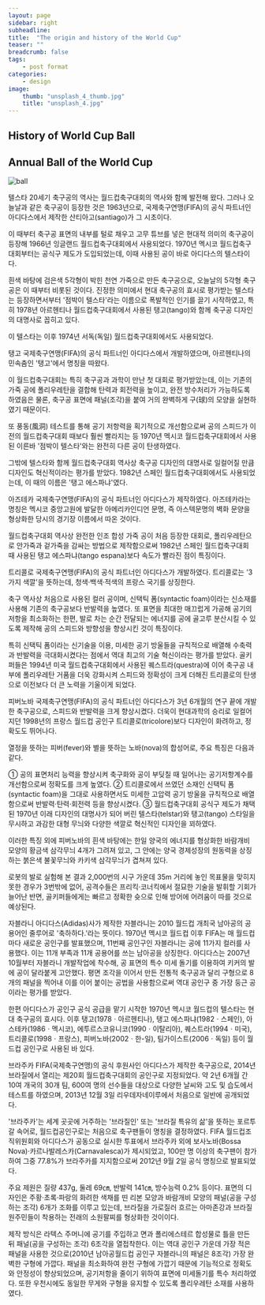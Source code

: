 ```yaml
---
layout: page
sidebar: right
subheadline: 
title:  "The origin and history of the World Cup"
teaser: ""
breadcrumb: false
tags:
    - post format
categories:
    - design
image:
    thumb: "unsplash_4_thumb.jpg"
    title: "unsplash_4.jpg"
---
```

## History of World Cup Ball





## Annual Ball of the World Cup
![ball](http://img.yonhapnews.co.kr/etc/graphic/YH/2013/12/04/GYH2013120400060004400_P2.jpg)


텔스타
20세기 축구공의 역사는 월드컵축구대회의 역사와 함께 발전해 왔다. 그러나 오늘날과 같은 축구공이 등장한 것은 1963년으로, 국제축구연맹(FIFA)의 공식 파트너인 아디다스에서 제작한 산티아고(santiago)가 그 시초이다.

이 때부터 축구공 표면의 내부를 털로 채우고 고무 튜브를 넣은 현대적 의미의 축구공이 등장해 1966년 잉글랜드 월드컵축구대회에서 사용되었다. 1970년 멕시코 월드컵축구대회부터는 공식구 제도가 도입되었는데, 이때 사용된 공이 바로 아디다스의 텔스타이다.

흰색 바탕에 검은색 5각형이 박힌 천연 가죽으로 만든 축구공으로, 오늘날의 5각형 축구공은 이 때부터 비롯된 것이다. 진정한 의미에서 현대 축구공의 효시로 평가받는 텔스타는 등장하면서부터 '점박이 텔스타'라는 이름으로 폭발적인 인기를 끌기 시작하였고, 특히 1978년 아르헨티나 월드컵축구대회에서 사용된 탱고(tango)와 함께 축구공 디자인의 대명사로 꼽히고 있다.

이 텔스타는 이후 1974년 서독(독일) 월드컵축구대회에서도 사용되었다. 

탱고
국제축구연맹(FIFA)의 공식 파트너인 아디다스에서 개발하였으며, 아르헨티나의 민속춤인 '탱고'에서 명칭을 따왔다.

이 월드컵축구대회는 특히 축구공과 과학이 만난 첫 대회로 평가받았는데, 이는 기존의 가죽 공에 폴리우레탄을 결합해 탄력과 회전력을 높이고, 완전 방수처리가 가능하도록 하였음은 물론, 축구공 표면에 패널(조각)을 붙여 거의 완벽하게 구(球)의 모양을 실현하였기 때문이다.

또 풍동(風洞) 테스트를 통해 공기 저항력을 획기적으로 개선함으로써 공의 스피드가 이전의 월드컵축구대회 때보다 훨씬 빨라지는 등 1970년 멕시코 월드컵축구대회에서 사용된 이른바 '점박이 텔스타'와는 완전히 다른 공이 탄생하였다.

그밖에 텔스타와 함께 월드컵축구대회 역사상 축구공 디자인의 대명사로 일컬어질 만큼 디자인도 혁신적이라는 평가를 받았다. 1982년 스페인 월드컵축구대회에서도 사용되었는데, 이 때의 이름은 '탱고 에스파냐'였다. 

아즈테카
국제축구연맹(FIFA)의 공식 파트너인 아디다스가 제작하였다. 아즈테카라는 명칭은 멕시코 중앙고원에 발달한 아메리카인디언 문명, 즉 아스텍문명의 벽화 문양을 형상화한 당시의 경기장 이름에서 따온 것이다.

월드컵축구대회 역사상 완전한 인조 합성 가죽 공이 처음 등장한 대회로, 폴리우레탄으로 안가죽과 겉가죽을 감싸는 방법으로 제작함으로써 1982년 스페인 월드컵축구대회 때 사용된 탱고 에스파냐(tango espana)보다 속도가 빨라진 점이 특징이다.  

트리콜로
국제축구연맹(FIFA)의 공식 파트너인 아디다스가 개발하였다. 트리콜로는 '3가지 색깔'을 뜻하는데, 청색·백색·적색의 프랑스 국기를 상징한다.

축구 역사상 처음으로 사용된 컬러 공이며, 신택틱 폼(syntactic foam)이라는 신소재를 사용해 기존의 축구공보다 반발력을 높였다. 또 표면을 최대한 매끄럽게 가공해 공기의 저항을 최소화하는 한편, 발로 차는 순간 전달되는 에너지를 공에 골고루 분산시킬 수 있도록 제작해 공의 스피드와 방향성을 향상시킨 것이 특징이다.

특히 신택틱 폼이라는 신기술을 이용, 미세한 공기 방울들을 규칙적으로 배열해 수축력과 반발력을 극대화시켰다는 점에서 역대 최고의 기술 혁신이라는 평가를 받았다. 골키퍼들은 1994년 미국 월드컵축구대회에서 사용된 퀘스트라(questra)에 이어 축구공 내부에 폴리우레탄 거품을 더욱 강화시켜 스피드와 정확성이 크게 더해진 트리콜로의 탄생으로 이전보다 더 큰 노력을 기울이게 되었다. 

피버노바
국제축구연맹(FIFA)의 공식 파트너인 아디다스가 3년 6개월의 연구 끝에 개발한 축구공으로, 스피드와 반발력을 크게 향상시켰다. 더욱이 현대과학의 승리로 일컬어지던 1998년의 프랑스 월드컵 공인구 트리콜로(tricolore)보다 디자인이 화려하고, 정확도도 뛰어나다.

열정을 뜻하는 피버(fever)와 별을 뜻하는 노바(nova)의 합성어로, 주요 특징은 다음과 같다.

① 공의 표면처리 능력을 향상시켜 축구화와 공이 부딪칠 때 일어나는 공기저항계수를 개선함으로써 정확도를 크게 높였다. ② 트리콜로에서 쓰였던 소재인 신택틱 폼(syntactic foam)을 그대로 사용하면서도 미세한 고압력 공기 방울을 규칙적으로 배열함으로써 반발력·탄력·회전력 등을 향상시켰다. ③ 월드컵축구대회 공식구 제도가 채택된 1970년 이래 디자인의 대명사가 되어 버린 텔스타(telstar)와 탱고(tango) 스타일을 무시하고 과감한 대형 무늬와 다양한 색깔로 혁신적인 디자인을 꾀하였다.

이러한 특징 외에 피버노바의 흰색 바탕에는 한일 양국의 에너지를 형상화한 바람개비 모양의 황금색 삼각무늬 4개가 그려져 있고, 그 안에는 양국 경제성장의 원동력을 상징하는 붉은색 불꽃무늬와 카키색 삼각무늬가 겹쳐져 있다.

로봇의 발로 실험해 본 결과 2,000번의 시구 가운데 35m 거리에 놓인 목표물을 맞히지 못한 경우가 3번밖에 없어, 공격수들은 프리킥·코너킥에서 절묘한 기술을 발휘할 기회가 늘어난 반면, 골키퍼들에게는 빠르고 정확한 슛으로 인해 방어에 어려움이 따를 것으로 예상된다. 

자블라니
아디다스(Adidas)사가 제작한 자블라니는 2010 월드컵 개최국 남아공의 공용어인 줄루어로 '축하하다.'라는 뜻이다. 1970년 멕시코 월드컵 이후 FIFA는 매 월드컵마다 새로운 공인구를 발표했으며, 11번째 공인구인 자블라니는 공에 11가지 컬러를 사용했다. 이는 11개 부족과 11개 공용어를 쓰는 남아공을 상징한다. 아디다스는 2007년 10월부터 자블라니 개발작업에 착수해, 공 표면의 특수 미세 돌기를 이용하여 키커의 발에 공이 달라붙게 고안했다. 평면 조각을 이어서 만든 전통적 축구공과 달리 구형으로 8개의 패널을 찍어내 이를 이어 붙이는 공법을 사용함으로써 역대 공인구 중 가장 둥근 공이라는 평가를 받았다.

한편 아디다스가 공인구 공식 공급을 맡기 시작한 1970년 멕시코 월드컵의 텔스타는 현대 축구공의 효시다. 이후 탱고(1978ㆍ아르헨티나), 탱고 에스파냐(1982ㆍ스페인), 아스테카(1986ㆍ멕시코), 에투르스코유니코(1990ㆍ이탈리아), 퀘스트라(1994ㆍ미국), 트리콜로(1998ㆍ프랑스), 피버노바(2002ㆍ한-일), 팀가이스트(2006ㆍ독일) 등이 월드컵 공인구로 사용된 바 있다.

브라주카
FIFA(국제축구연맹)의 공식 후원사인 아디다스가 제작한 축구공으로, 2014년 브라질에서 열리는 제20회 월드컵축구대회의 공인구로 지정되었다. 약 2년 6개월 간 10여 개국의 30개 팀, 600여 명의 선수들을 대상으로 다양한 날씨와 고도 및 습도에서 테스트를 하였으며, 2013년 12월 3일 리우데자네이루에서 처음으로 일반에 공개되었다.

'브라주카'는 세계 곳곳에 거주하는 '브라질인' 또는 '브라질 특유의 삶'을 뜻하는 포르투갈 속어로, 월드컵공인구로는 처음으로 축구팬들이 명칭을 결정하였다. FIFA 월드컵조직위원회와 아디다스가 공동으로 실시한 투표에서 브라주카 외에 보사노바(Bossa Nova)·카르나발레스카(Carnavalesca)가 제시되었고, 100만 명 이상의 축구팬이 참가하여 그중 77.8%가 브라주카를 지지함으로써 2012년 9월 2일 공식 명칭으로 발표되었다.

주요 제원은 질량 437g, 둘레 69㎝, 반발력 141㎝, 방수능력 0.2% 등이다. 표면의 디자인은 주황·초록·파랑의 화려한 색채를 띤 리본 모양과 바람개비 모양의 패널(공을 구성하는 조각) 6개가 조화를 이루고 있는데, 브라질을 가로질러 흐르는 아마존강과 브라질 원주민들이 착용하는 전래의 소원팔찌를 형상화한 것이이다.

제작 방식은 라텍스 주머니에 공기를 주입하고 면과 폴리에스테르 합성물로 틀을 만든 뒤 패널(공을 구성하는 조각) 6조각을 열접착한다. 이는 역대 공인구 가운데 가장 적은 패널을 사용한 것으로(2010년 남아공월드컵 공인구 자블라니의 패널은 8조각) 가장 완벽한 구형에 가깝다. 패널을 최소화하여 완전 구형에 가깝기 때문에 기능적으로 정확도와 안정성이 향상되었으며, 공기저항을 줄이기 위하여 표면에 미세돌기를 특수 처리하였다. 또한 우천시에도 동일한 무게와 구형을 유지할 수 있도록 폴리우레탄 소재를 사용하였다.

